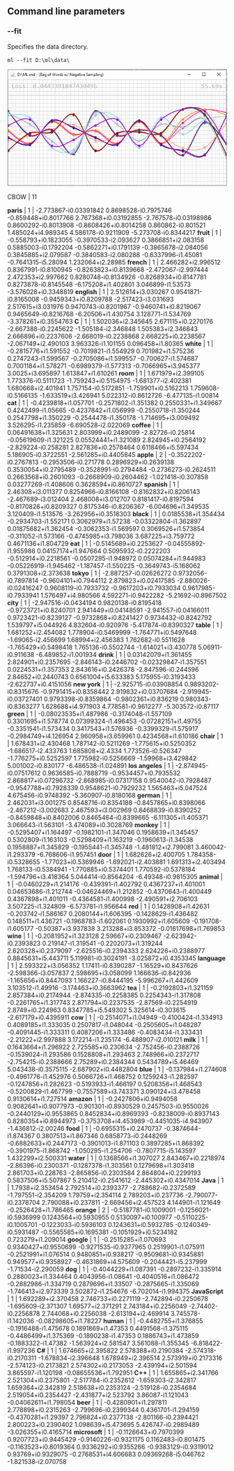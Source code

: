 ## Command line parameters

### --fit <dir>

Specifies the data directory.

```
ml --fit D:\ml\data\
```

![Bag of Words w/ Negative Sampling](docs/ff103.png)

CBOW | 11

**paris** | 1 | -2.773867-i0.03391842 0.8698528-i0.7975746 -0.859448+i0.8017766 2.767368+i0.03192855 -2.767578-i0.03198986 0.8600292-i0.8013908 -0.8608426+i0.8014258 0.860862-i0.801521 1.485024+i4.989345 4.586178-i0.9211909 -5.273708-i0.8344217
**fruit** | 1 | -0.558793+i0.1823055 -0.3970533-i2.093627 0.3866851+i2.083158 0.5885003-i0.1792204 -0.5862271+i0.1791139 -0.3865678-i2.084056 0.3845885+i2.079587 -0.3840583-i2.080288 -0.6337996-i1.45081 -0.7641315-i5.28094 1.232064+i2.28985
**french** | 1 | 2.466282+i2.996512 0.8367991-i0.8100945 -0.8263823+i0.8139668 -2.472067-i2.997444 2.472353+i2.997662 0.8280748-i0.8134926 -0.8268934+i0.8147781 0.8273878-i0.8145548 -6.175208+i1.402801 3.046899-i1.53573 -3.576028+i0.3348819
**english** | 1 | 2.512614+i3.030267 0.9541871-i0.8165008 -0.9459343+i0.8209788 -2.517423-i3.031693 2.517615+i3.031976 0.9470743-i0.8201967 -0.9460741+i0.8219067 0.9465649-i0.8216768 -6.20506+i1.430754 3.128771-i1.534769 -3.378261+i0.3554763
**C** | 1 | 1.502036+i2.345645 2.671115+i0.2270176 -2.667388-i0.2245622 -1.505184-i2.346848 1.505383+i2.346843 2.666896+i0.2237606 -2.668019-i0.2238868 2.668225+i0.2238567 -2.067149+i2.490103 3.963326-i1.101155 0.096458+i1.80365
**white** | 1 | -0.2815776+i1.591552 -0.7019821-i1.554929 0.701982+i1.575236 0.2747243-i1.599567 -0.2705086+i1.599557 -0.700627-i1.574687 0.7001184+i1.578271 -0.6989379-i1.577313 -0.7066965+i3.945377 3.0025+i3.695897 1.613847+i1.610261
**room** | 1 | 1.671979+i2.399105 1.773376-i0.5111723 -1.759243+i0.5154975 -1.681377-i2.402381 1.680668+i2.401941 1.757154-i0.5172851 -1.759901+i0.5162213 1.759608-i0.5166135 -1.633519+i3.426941 5.022312-i0.8612726 -6.477135-i1.00814
**cat** | 1 | -0.4239818+i1.057701 -0.2571802-i1.351382 0.2550331+i1.349667 0.4242499-i1.05665 -0.4237842+i1.056999 -0.2550718-i1.350244 0.2547798+i1.350229 -0.2544478-i1.350178 -1.714695+i3.009492 3.526295-i1.235859 -6.690528-i2.022069
**coffee** | 1 | 0.06491638+i1.325631 2.803999+i0.2489099 -2.82726-i0.25814 -0.05619609-i1.321225 0.05524441+i1.321089 2.824945+i0.2564192 -2.829224-i0.258281 2.827836+i0.2578464 0.6118466+i5.597434 5.186905-i0.3722551 -2.561285+i0.4405845
**apple** | 2 | -0.3522202-i0.2767813 -0.2953506-i0.271778 0.2896929+i0.2639138 0.3530054+i0.2795489 -0.3528991-i0.2794484 -0.2736273-i0.2624511 0.2663568+i0.2601093 -0.2668909-i0.2604462 -1.021418-i0.307858 0.03277269-i1.408606 0.3628594+i0.8610727
**spanish** | 1 | 2.46308+i3.011377 0.8254966-i0.8166108 -0.8162832+i0.8206143 -2.467689-i3.012404 2.468008+i3.012707 0.8181417-i0.8197594 -0.8170826+i0.8209327 0.8175346-i0.8206367 -6.004696+i1.349535 3.120409-i1.513576 -3.262956+i0.3518303
**black** | 1 | 0.0185538+i1.354434 -0.2934703-i1.552171 0.3062979+i1.57238 -0.03322804-i1.362897 0.01875682+i1.362454 -0.3062353-i1.569597 0.3069526+i1.573854 -0.311052-i1.573166 -0.4745985+i3.798036 3.687225+i3.759772 0.4671136+i1.804729
**eat** | 1 | -0.5145689+i0.2253627 -0.04555892-i1.955986 0.04157174+i1.947664 0.5095932-i0.2222203 -0.512914+i0.2218561 -0.0507295-i1.948972 0.05074284+i1.944983 -0.05226919-i1.945462 -1.187457-i1.550225 -0.3649743-i5.168062 0.3791308+i2.373638
**tokyo** | 1 | -2.887257-i0.02626272 0.9732056-i0.7897814 -0.9604101+i0.7944112 2.879823+i0.02417585 -2.880026-i0.02416247 0.9608119-i0.7933732 -0.9617203+i0.7933034 0.9617985-i0.7933941 1.576497+i4.980566 4.592271-i0.9422282 -5.21692-i0.8967502
**city** | 1 | -2.947516-i0.0434194 0.9820138-i0.8195418 -0.9723721+i0.8240701 2.941449+i0.04148591 -2.941557-i0.04166011 0.9723421-i0.8239127 -0.9732868+i0.8241427 0.9734432-i0.8242792 1.539797+i5.044926 4.832604-i0.920976 -5.417874-i0.8390327
**table** | 1 | 1.681252+i2.454082 1.778904-i0.5469999 -1.764771+i0.5497648 -1.69065-i2.456699 1.68994+i2.456383 1.762682-i0.5511628 -1.765429+i0.5498418 1.765136-i0.5502744 -1.614021+i3.430778 5.06911-i0.911638 -6.489852-i1.001934
**drink** | 1 | 0.03142079+i1.361455 2.824901+i0.2357695 -2.846143-i0.2446702 -0.02329847-i1.357551 0.0224531+i1.357353 2.843616+i0.2426378 -2.847596-i0.244596 2.84652+i0.2440743 0.6561004+i5.633383 5.175955-i0.3193433 -2.622737+i0.4151056
**new york** | 1 | -2.925715-i0.03908854 0.9893202-i0.8315676 -0.9791415+i0.8358442 2.919832+i0.03707684 -2.919945-i0.03727401 0.9793398-i0.8359864 -0.9802361+i0.836219 0.980343-i0.8363277 1.628688+i4.971903 4.778581-i0.9612277 -5.303572-i0.87117
**green** | 1 | -0.08023535+i1.487986 -0.3174048-i1.557109 0.3301695+i1.578774 0.07399324-i1.496453 -0.07282151+i1.49755 -0.3351541-i1.573434 0.3417543+i1.576936 -0.3399329-i1.575917 -0.2984749+i4.126954 2.960958+i3.659961 0.4234568+i1.610186
**chair** | 1 | 1.678431+i2.430468 1.787142-i0.5211269 -1.775615+i0.5250352 -1.686517-i2.433763 1.685808+i2.4334 1.773526-i0.526347 -1.776275+i0.5252597 1.775982-i0.5256669 -1.59968+i3.429842 5.001002-i0.830177 -6.486538-i1.024891
**los angeles** | 1 | -2.874945-i0.07517612 0.9636585-i0.7888719 -0.9534457+i0.7935532 2.868817+i0.07296732 -2.868985-i0.07317158 0.9540042-i0.7928487 -0.9547788+i0.7928339 0.9548621-i0.7929232 1.565463+i5.047524 4.675456-i0.9748392 -5.360907-i0.8180168
**german** | 1 | 2.462031+i3.001275 0.8548716-i0.8354188 -0.8457865+i0.8398066 -2.467212-i3.002683 2.467593+i3.002969 0.8468839-i0.8390252 -0.8459848+i0.8402006 0.8465464-i0.8399665 -6.111305+i1.405371 3.066643-i1.563101 -3.474089+i0.3028769
**monkey** | 1 | -0.5295407+i1.164497 -0.1982101-i1.347046 0.1958639+i1.345457 0.5302809-i1.163103 -0.5298409+i1.163219 -0.1960613-i1.34538 0.1958887+i1.345829 -0.1955441-i1.345748 -1.481812+i2.799081 3.460042-i1.293379 -6.768606-i1.957451
**door** | 1 | 1.682626+i2.400705 1.784358-i0.5328655 -1.77023+i0.5369946 -1.692021-i2.403881 1.691313+i2.403494 1.768133-i0.5384941 -1.770885+i0.5374401 1.770592-i0.5378184 -1.594796+i3.418364 5.044414-i0.8564204 -6.49348-i0.9815305
**animal** | 1 | -0.0460229+i1.214176 -0.439391-i1.402792 0.4367237+i1.401001 0.04653686-i1.212744 -0.04624469+i1.212852 -0.4370643-i1.400449 0.4367898+i1.401011 -0.4364581-i1.400998 -2.490591+i2.706103 3.507225-i1.324809 -6.573781-i1.956644
**red** | 1 | 0.1428908+i1.42631 -0.203742-i1.586167 0.2080144+i1.606395 -0.1428629-i1.436482 0.148511+i1.436721 -0.1968783-i1.602061 0.1930992+i1.605609 -0.191708-i1.605177 -0.50387+i3.937838 3.213288+i3.853372 -0.01617698+i1.769853
**wine** | 1 | -0.2081952+i1.323128 2.59667+i0.2309467 -2.623942-i0.2393823 0.219147-i1.319541 -0.2202073+i1.319244 2.620328+i0.2379097 -2.625516-i0.2394333 2.624226+i0.2388977 0.8845631+i5.443711 5.119981-i0.3024191 -3.025872+i0.4353345
**language** | 1 | 2.593322+i3.056352 1.17411-i0.8390287 -1.16529+i0.8437626 -2.598366-i3.057837 2.598695+i3.058099 1.166636-i0.842936 -1.165656+i0.8447093 1.166227-i0.8444195 -5.996267+i1.442609 3.103512-i1.49916 -3.174463+i0.3663962
**tea** | 1 | -0.2192803+i1.321159 2.857384+i0.2174944 -2.874335-i0.2258385 0.2254343-i1.317808 -0.2261765+i1.317743 2.871794+i0.2237535 -2.87569-i0.2254919 2.8749+i0.224963 0.8347785+i5.549302 5.325614-i0.303615 -2.617179+i0.4395911
**cow** | 1 | -0.2514071+i1.04949 -0.4100424-i1.334913 0.4089185+i1.333035 0.2507817-i1.048044 -0.2505605+i1.048287 -0.4091445-i1.333311 0.4087206+i1.333486 -0.4083434-i1.333431 -2.21222+i2.997888 3.172214-i1.235174 -6.488907-i2.010121
**milk** | 1 | 0.1643664+i1.296922 2.725585+i0.230634 -2.752456-i0.2388726 -0.1539024-i1.293586 0.1528808+i1.293463 2.748966+i0.2372717 -2.754215-i0.2388666 2.75289+i0.2384344 0.5434789+i5.46469 5.043438-i0.3575115 -2.687902+i0.4482804
**blue** | 1 | -0.137984+i1.274608 -0.4961776-i1.452976 0.5066726+i1.468752 0.1259243-i1.282597 -0.1247856+i1.282623 -0.5193933-i1.466197 0.5208356+i1.468543 -0.5200829-i1.467799 -0.7557589+i3.743371 3.090124+i3.478458 0.9130614+i1.727514
**amazon** | 1 | -0.2427806+i0.9494058 0.9082641+i0.9077973 -0.901301-i0.8930529 0.2457503-i0.9550026 -0.2440129+i0.9553865 0.8452834+i0.8969393 -0.8238009-i0.8937143 0.8280354+i0.8944973 -0.3753708+i4.453989 -0.4451035-i4.943907 -1.436812-i2.00246
**food** | 1 | -0.6955315+i0.2470737 -0.3874644-i1.874367 0.3807513+i1.867346 0.6858773-i0.2448269 -0.6882633+i0.2447173 -0.3901013-i1.871103 0.3897285+i1.868392 -0.3901975-i1.868742 -1.050295-i1.254706 -0.7807715-i5.143597 1.432299+i2.500331
**water** | 1 | 0.1368566+i1.307027 2.843467+i0.2218974 -2.86396-i0.2300371 -0.1287378-i1.303561 0.1279698+i1.303418 2.861703+i0.228763 -2.865856-i0.2303584 2.864804+i0.2299193 0.5837506+i5.507867 5.210412-i0.2541612 -2.445302+i0.4347014
**Java** | 1 | 1.7938+i2.353454 2.792514+i0.2393377 -2.788682-i0.2372589 -1.797551-i2.354209 1.79759+i2.354114 2.789203+i0.237736 -2.790077-i0.2378704 2.790088+i0.237811 -2.669456+i2.457523 4.144901-i1.121649 -0.2526428+i1.786465
**orange** | 2 | -0.5187781-i0.1009001 -0.1256021-i0.5936999 0.1243564+i0.5930955 0.5130097+i0.100977 -0.5110225-i0.1005701 -0.1223033-i0.5936103 0.1243631+i0.5932785 -0.1240349-i0.5931487 -0.5565585+i0.1695381 -0.1051929+i0.5234182 0.723279+i1.209014
**google** | 1 | -0.2515285+i1.070693 0.9340427+i0.9550699 -0.9271535-i0.9377965 0.2519901-i1.075911 -0.2521991+i1.076514 0.9480851+i0.938217 -0.9509681-i0.9345881 0.949577+i0.9358927 -0.4631869+i4.575609 -0.2044421-i5.237999 -1.71534-i2.290059
**dog** | 1 | -0.4044229+i1.087391 -0.2897232-i1.335914 0.2880023+i1.334464 0.4043956-i1.08641 -0.4040516+i1.086472 -0.2882986-i1.334719 0.2879696+i1.33507 -0.2875665-i1.335069 -1.746413+i2.973339 3.502872-i1.254676 -6.702014-i1.994375
**JavaScript** | 1 | 1.692289+i2.370458 2.746733+i0.2271119 -2.742894-i0.2250678 -1.695609-i2.371307 1.69577+i2.371291 2.743184+i0.2256049 -2.74402-i0.2256878 2.744068+i0.2256038 -2.613194+i2.469914 3.745578-i1.142036 -0.08298605+i1.78227
**human** | 1 | -0.4482755+i1.376855 -0.1916488-i1.475678 0.1891869+i1.47353 0.4491568-i1.375115 -0.4486499+i1.375369 -0.1890238-i1.47353 0.1886743+i1.473859 -0.1883322-i1.47382 -1.563924+i2.581547 3.561088-i1.355345 -6.818422-i1.997236
**C#** | 1 | 1.674665+i2.395822 2.578388+i0.2190384 -2.574318-i0.2170311 -1.678834-i2.396648 1.678949+i2.396514 2.573919+i0.2173316 -2.574123-i0.2173821 2.574302+i0.2173053 -2.439194+i2.501594 3.865597-i1.120198 -0.08655536+i1.792951
**C++** | 1 | 1.655865+i2.341766 2.521304+i0.2375801 -2.517784-i0.2352612 -1.659303-i2.342817 1.659364+i2.342819 2.518638+i0.2353124 -2.519128-i0.2354684 2.519054+i0.2354427 -2.431877+i2.523792 3.86087-i1.121043 -0.04062611+i1.798054
**beer** | 1 | -0.4280901+i1.297811 2.778898+i0.2315263 -2.799696-i0.2399344 0.4361701-i1.294159 -0.4370281+i1.29397 2.796824+i0.2377138 -2.801166-i0.2394421 2.800223+i0.2390402 1.098639+i5.473695 5.426747-i0.2989489 -3.026355+i0.4165714
**microsoft** | 1 | -0.1126643+i0.7970399 0.9207723+i0.9445429 -0.9140226-i0.9321175 0.1162483-i0.801475 -0.1163523+i0.8019364 0.9336292+i0.9355266 -0.9383129-i0.9319012 0.93769+i0.9329075 -0.2768531+i4.606683 0.09369268-i5.046762 -1.821538-i2.070758
